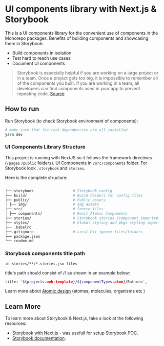 # UI components library with Next.js & Storybook

This is a UI components library for the convenient use of components in the Monorepo packages.
Benefits of building components and showcasing them in Storybook:

- Build components in isolation
- Test hard to reach use cases
- Document UI components

> Storybook is especially helpful if you are working on a large project or in a team. Once a project
> gets too big, it is impossible to remember all of the components you built. If you are working in
> a team, all developers can find components used in your app to prevent repeating code.
> [Source](https://javascript.plainenglish.io/why-you-should-use-storybook-for-your-next-project-1a991e6a8e65)

## How to run

Run Storybook (to check Storybook environment of components):

```bash
# make sure that the root dependencies are all installed
yarn dev
```

### UI Components Library Structure

This project is running with NextJS so it follows the framework directives (`/pages` `/public`
folders). UI Components in `/src/components` folder. For Storybook look `.storybook` and `stories`.

Here is the complete structure:

```sh

├──.storybook                  # Storybook config
├── build/                     # Build Folders for config files
├── public/                    # Public assets
│ ├── img/                     # img assets
├── src/                       # Source files
│ ├── components/              # React Atomic Compoments
├── stories/                   # Storybook stories (component imported here for Storybook use)
├── styles/                    # Global styling and pkgs styling imports
├── .babelrc
├──.gitignore                  # Local Git ignore files/folders
├── package.json
└── readme.md

```

### Storybook components title path

```
in stories/**/*.stories.jsx files
```

title's path should consist of <project name>/<type of component>/<atom name> as shown in an example
below:

```sh
title: `${projects.web-template}/${componentTypes.atom}/Buttons`,
```

Learn more about [Atomic design](https://bradfrost.com/blog/post/atomic-web-design/) (atomes,
molecules, organisms etc.)

## Learn More

To learn more about Storybook & Next.js, take a look at the following resources:

- [Storybook with Next.js ](https://storybook.js.org/blog/get-started-with-storybook-and-next-js/) -
  was usefull for setup Storybook POC.
- [Storybook documentation](https://storybook.js.org/).
